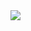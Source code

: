 <img src="https://user-images.githubusercontent.com/99676255/165952311-e6c541d0-bd95-4380-9f40-86a310a7b8c6.gif" style="min-width: 100%">

